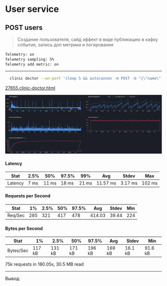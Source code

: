 # User service

## POST users

> Создание пользователя, сайд эффект в виде публикацию в кафку события, запись доп метрики и логирование

```text
Telemetry: on
Telemetry sampling: 5%
Telemetry add metric: on
```

---

```bash
  clinic doctor --on-port 'sleep 5 && autocannon -m POST -b "{\"name\":\"name\"}" localhost:3103/users -c 5 -p 1 -d 180' -- node dist/src/main.js
```

[27655.clinic-doctor.html](../../../user-service/.clinic/27655.clinic-doctor.html)

![img_3.png](img_3.png)

#### Latency
| Stat    | 2.5% | 50%  | 97.5% | 99%   | Avg    | Stdev   | Max   |
|---------|------|------|-------|-------|--------|---------|-------|
| Latency | 7 ms | 11 ms | 18 ms | 21 ms | 11.57 ms | 3.17 ms | 102 ms |

#### Requests per Second
| Stat      | 1%  | 2.5% | 50%  | 97.5% | Avg    | Stdev | Min |
|-----------|-----|------|------|-------|--------|-------|-----|
| Req/Sec   | 285 | 321  | 417  | 478   | 414.03 | 39.44 | 224 |

#### Bytes per Second
| Stat      | 1%     | 2.5%   | 50%    | 97.5%  | Avg    | Stdev   | Min    |
|-----------|--------|--------|--------|--------|--------|---------|--------|
| Bytes/Sec | 117 kB | 131 kB | 171 kB | 196 kB | 169 kB | 16.1 kB | 91.6 kB |

75k requests in 180.05s, 30.5 MB read

---

Вывод: 

